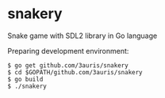 # snakery
Snake game with SDL2 library in Go language

Preparing development environment:
```
$ go get github.com/3auris/snakery
$ cd $GOPATH/github.com/3auris/snakery
$ go build
$ ./snakery
```
